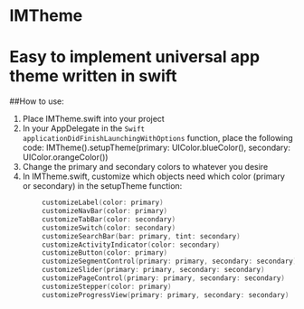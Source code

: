 IMTheme
=======
Easy to implement universal app theme written in swift
=======

##How to use:<br/>
1. Place IMTheme.swift into your project<br/>
2. In your AppDelegate in the ```Swift applicationDidFinishLaunchingWithOptions``` function, place the following code: IMTheme().setupTheme(primary: UIColor.blueColor(), secondary: UIColor.orangeColor())
3. Change the primary and secondary colors to whatever you desire
4. In IMTheme.swift, customize which objects need which color (primary or secondary) in the setupTheme function:
```Swift
        customizeLabel(color: primary)
        customizeNavBar(color: primary)
        customizeTabBar(color: secondary)
        customizeSwitch(color: secondary)
        customizeSearchBar(bar: primary, tint: secondary)
        customizeActivityIndicator(color: secondary)
        customizeButton(color: primary)
        customizeSegmentControl(primary: primary, secondary: secondary)
        customizeSlider(primary: primary, secondary: secondary)
        customizePageControl(primary: primary, secondary: secondary)
        customizeStepper(color: primary)
        customizeProgressView(primary: primary, secondary: secondary)
```

